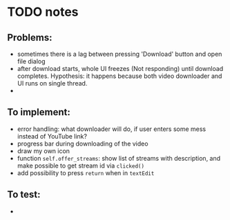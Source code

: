 # TODO notes

## Problems:
 - sometimes there is a lag between pressing 'Download' button and
    open file dialog
 - after download starts, whole UI freezes (Not responding) until download completes. 
    Hypothesis: it happens because both video downloader and UI runs on single thread.
 - 

## To implement:
 - error handling: what downloader will do, if user enters some mess instead of YouTube link?
 - progress bar during downloading of the video
 - draw my own icon
 - function `self.offer_streams`: show list of streams with description,
    and make possible to get stream id via `clicked()`
 - add possibility to press `return` when in `textEdit`

## To test:
 - 